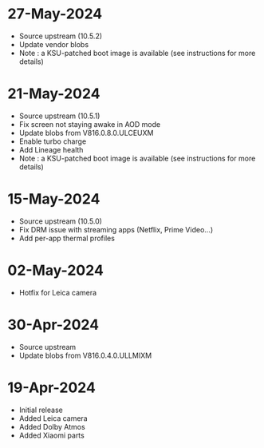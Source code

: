 # 27-May-2024

- Source upstream (10.5.2)
- Update vendor blobs
- Note : a KSU-patched boot image is available (see instructions for more details)

# 21-May-2024

- Source upstream (10.5.1)
- Fix screen not staying awake in AOD mode
- Update blobs from V816.0.8.0.ULCEUXM
- Enable turbo charge
- Add Lineage health
- Note : a KSU-patched boot image is available (see instructions for more details)


# 15-May-2024

- Source upstream (10.5.0)
- Fix DRM issue with streaming apps (Netflix, Prime Video...)
- Add per-app thermal profiles

# 02-May-2024

- Hotfix for Leica camera

# 30-Apr-2024

- Source upstream
- Update blobs from V816.0.4.0.ULLMIXM

# 19-Apr-2024

- Initial release
- Added Leica camera
- Added Dolby Atmos
- Added Xiaomi parts
